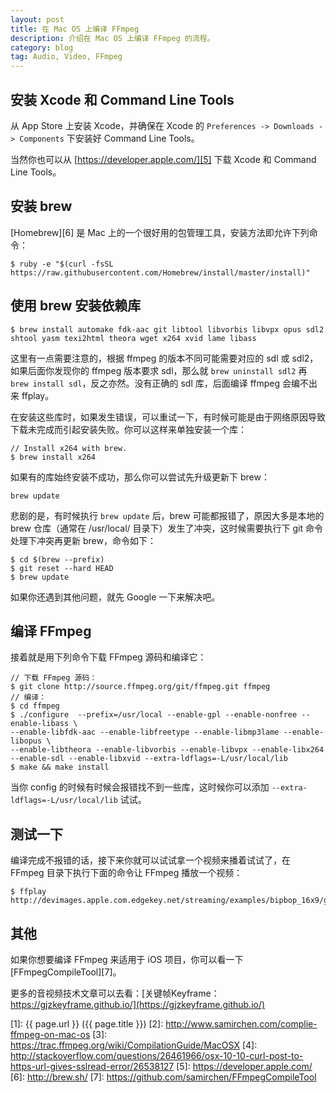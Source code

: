 ```yaml
---
layout: post
title: 在 Mac OS 上编译 FFmpeg
description: 介绍在 Mac OS 上编译 FFmpeg 的流程。
category: blog
tag: Audio, Video, FFmpeg
---
```


## 安装 Xcode 和 Command Line Tools

从 App Store 上安装 Xcode，并确保在 Xcode 的 `Preferences -> Downloads -> Components` 下安装好 Command Line Tools。

当然你也可以从 [https://developer.apple.com/][5] 下载 Xcode 和 Command Line Tools。


## 安装 brew

[Homebrew][6] 是 Mac 上的一个很好用的包管理工具，安装方法即允许下列命令：

```
$ ruby -e "$(curl -fsSL https://raw.githubusercontent.com/Homebrew/install/master/install)"
```


## 使用 brew 安装依赖库

```
$ brew install automake fdk-aac git libtool libvorbis libvpx opus sdl2 shtool yasm texi2html theora wget x264 xvid lame libass
```

这里有一点需要注意的，根据 ffmpeg 的版本不同可能需要对应的 sdl 或 sdl2，如果后面你发现你的 ffmpeg 版本要求 sdl，那么就 `brew uninstall sdl2` 再 `brew install sdl`，反之亦然。没有正确的 sdl 库，后面编译 ffmpeg 会编不出来 ffplay。

在安装这些库时，如果发生错误，可以重试一下，有时候可能是由于网络原因导致下载未完成而引起安装失败。你可以这样来单独安装一个库：

```
// Install x264 with brew.
$ brew install x264
```

如果有的库始终安装不成功，那么你可以尝试先升级更新下 brew：

```
brew update
```

悲剧的是，有时候执行 `brew update` 后，brew 可能都报错了，原因大多是本地的 brew 仓库（通常在 /usr/local/ 目录下）发生了冲突，这时候需要执行下 git 命令处理下冲突再更新 brew，命令如下：

```
$ cd $(brew --prefix)
$ git reset --hard HEAD
$ brew update
```

如果你还遇到其他问题，就先 Google 一下来解决吧。







## 编译 FFmpeg

接着就是用下列命令下载 FFmpeg 源码和编译它：

```
// 下载 FFmpeg 源码：
$ git clone http://source.ffmpeg.org/git/ffmpeg.git ffmpeg
// 编译：
$ cd ffmpeg
$ ./configure  --prefix=/usr/local --enable-gpl --enable-nonfree --enable-libass \
--enable-libfdk-aac --enable-libfreetype --enable-libmp3lame --enable-libopus \
--enable-libtheora --enable-libvorbis --enable-libvpx --enable-libx264 --enable-sdl --enable-libxvid --extra-ldflags=-L/usr/local/lib
$ make && make install
```

当你 config 的时候有时候会报错找不到一些库，这时候你可以添加 `--extra-ldflags=-L/usr/local/lib` 试试。


## 测试一下

编译完成不报错的话，接下来你就可以试试拿一个视频来播着试试了，在 FFmpeg 目录下执行下面的命令让 FFmpeg 播放一个视频：

```
$ ffplay http://devimages.apple.com.edgekey.net/streaming/examples/bipbop_16x9/gear5/prog_index.m3u8
```


## 其他

如果你想要编译 FFmpeg 来适用于 iOS 项目，你可以看一下 [FFmpegCompileTool][7]。



更多的音视频技术文章可以去看：[关键帧Keyframe：https://gjzkeyframe.github.io/](https://gjzkeyframe.github.io/)


[SamirChen]: http://www.samirchen.com "SamirChen"
[1]: {{ page.url }} ({{ page.title }})
[2]: http://www.samirchen.com/complie-ffmpeg-on-mac-os
[3]: https://trac.ffmpeg.org/wiki/CompilationGuide/MacOSX
[4]: http://stackoverflow.com/questions/26461966/osx-10-10-curl-post-to-https-url-gives-sslread-error/26538127
[5]: https://developer.apple.com/
[6]: http://brew.sh/
[7]: https://github.com/samirchen/FFmpegCompileTool

